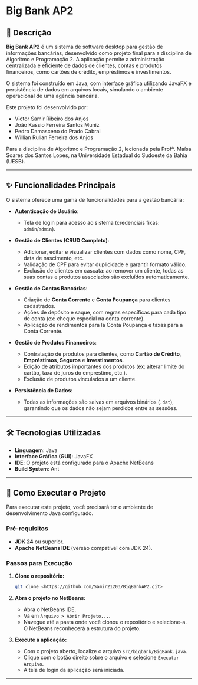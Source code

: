 # Big Bank AP2

## 📝 Descrição

**Big Bank AP2** é um sistema de software desktop para gestão de informações bancárias, desenvolvido como projeto final para a disciplina de Algoritmo e Programação 2. A aplicação permite a administração centralizada e eficiente de dados de clientes, contas e produtos financeiros, como cartões de crédito, empréstimos e investimentos.

O sistema foi construído em Java, com interface gráfica utilizando JavaFX e persistência de dados em arquivos locais, simulando o ambiente operacional de uma agência bancária.

Este projeto foi desenvolvido por:
* Victor Samir Ribeiro dos Anjos
* João Kassio Ferreira Santos Muniz
* Pedro Damasceno do Prado Cabral
* Willian Rulian Ferreira dos Anjos

Para a disciplina de Algoritmo e Programação 2, lecionada pela Profª. Maísa Soares dos Santos Lopes, na Universidade Estadual do Sudoeste da Bahia (UESB).

---

## ✨ Funcionalidades Principais

O sistema oferece uma gama de funcionalidades para a gestão bancária:

* **Autenticação de Usuário**:
    * Tela de login para acesso ao sistema (credenciais fixas: `admin`/`admin`).

* **Gestão de Clientes (CRUD Completo)**:
    * Adicionar, editar e visualizar clientes com dados como nome, CPF, data de nascimento, etc.
    * Validação de CPF para evitar duplicidade e garantir formato válido.
    * Exclusão de clientes em cascata: ao remover um cliente, todas as suas contas e produtos associados são excluídos automaticamente.

* **Gestão de Contas Bancárias**:
    * Criação de **Conta Corrente** e **Conta Poupança** para clientes cadastrados.
    * Ações de depósito e saque, com regras específicas para cada tipo de conta (ex: cheque especial na conta corrente).
    * Aplicação de rendimentos para la Conta Poupança e taxas para a Conta Corrente.

* **Gestão de Produtos Financeiros**:
    * Contratação de produtos para clientes, como **Cartão de Crédito**, **Empréstimos**, **Seguros** e **Investimentos**.
    * Edição de atributos importantes dos produtos (ex: alterar limite do cartão, taxa de juros do empréstimo, etc.).
    * Exclusão de produtos vinculados a um cliente.

* **Persistência de Dados**:
    * Todas as informações são salvas em arquivos binários (`.dat`), garantindo que os dados não sejam perdidos entre as sessões.

---

## 🛠️ Tecnologias Utilizadas

* **Linguagem**: Java
* **Interface Gráfica (GUI)**: JavaFX
* **IDE**: O projeto está configurado para o Apache NetBeans
* **Build System**: Ant

---

## 🚀 Como Executar o Projeto

Para executar este projeto, você precisará ter o ambiente de desenvolvimento Java configurado.

### Pré-requisitos

* **JDK 24** ou superior.
* **Apache NetBeans IDE** (versão compatível com JDK 24).

### Passos para Execução

1.  **Clone o repositório:**
    ```bash
    git clone <https://github.com/Samir21203/BigBankAP2.git>
    ```

2.  **Abra o projeto no NetBeans:**
    * Abra o NetBeans IDE.
    * Vá em `Arquivo > Abrir Projeto...`.
    * Navegue até a pasta onde você clonou o repositório e selecione-a. O NetBeans reconhecerá a estrutura do projeto.

3.  **Execute a aplicação:**
    * Com o projeto aberto, localize o arquivo `src/bigbank/BigBank.java`.
    * Clique com o botão direito sobre o arquivo e selecione `Executar Arquivo`.
    * A tela de login da aplicação será iniciada.

---
